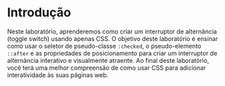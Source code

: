 # Introdução

Neste laboratório, aprenderemos como criar um interruptor de alternância (toggle switch) usando apenas CSS. O objetivo deste laboratório é ensinar como usar o seletor de pseudo-classe `:checked`, o pseudo-elemento `::after` e as propriedades de posicionamento para criar um interruptor de alternância interativo e visualmente atraente. Ao final deste laboratório, você terá uma melhor compreensão de como usar CSS para adicionar interatividade às suas páginas web.
